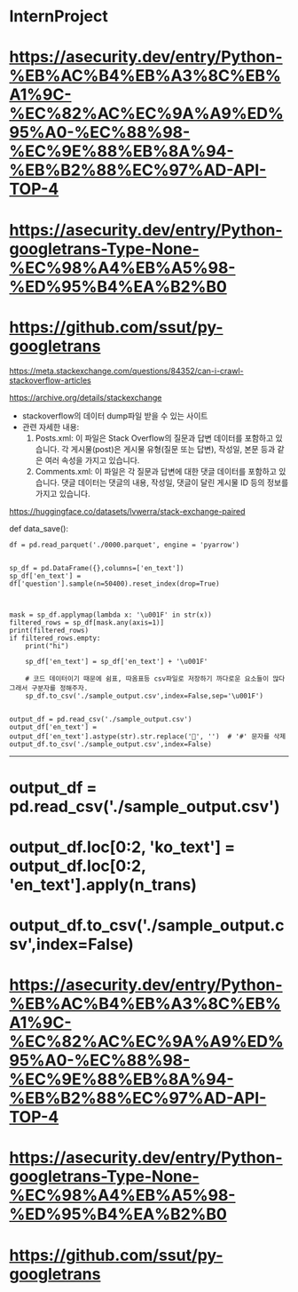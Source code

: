 # InternProject


# https://asecurity.dev/entry/Python-%EB%AC%B4%EB%A3%8C%EB%A1%9C-%EC%82%AC%EC%9A%A9%ED%95%A0-%EC%88%98-%EC%9E%88%EB%8A%94-%EB%B2%88%EC%97%AD-API-TOP-4
# https://asecurity.dev/entry/Python-googletrans-Type-None-%EC%98%A4%EB%A5%98-%ED%95%B4%EA%B2%B0
# https://github.com/ssut/py-googletrans


https://meta.stackexchange.com/questions/84352/can-i-crawl-stackoverflow-articles

https://archive.org/details/stackexchange
- stackoverflow의 데이터 dump파일 받을 수 있는 사이트
- 관련 자세한 내용:
    1. Posts.xml: 이 파일은 Stack Overflow의 질문과 답변 데이터를 포함하고 있습니다. 각 게시물(post)은 게시물 유형(질문 또는 답변), 작성일, 본문 등과 같은 여러 속성을 가지고 있습니다.
    2. Comments.xml: 이 파일은 각 질문과 답변에 대한 댓글 데이터를 포함하고 있습니다. 댓글 데이터는 댓글의 내용, 작성일, 댓글이 달린 게시물 ID 등의 정보를 가지고 있습니다.
    
    

https://huggingface.co/datasets/lvwerra/stack-exchange-paired



def data_save():

    df = pd.read_parquet('./0000.parquet', engine = 'pyarrow')


    sp_df = pd.DataFrame({},columns=['en_text'])
    sp_df['en_text'] = df['question'].sample(n=50400).reset_index(drop=True)



    mask = sp_df.applymap(lambda x: '\u001F' in str(x))
    filtered_rows = sp_df[mask.any(axis=1)]
    print(filtered_rows)
    if filtered_rows.empty:
        print("hi")

        sp_df['en_text'] = sp_df['en_text'] + '\u001F'

        # 코드 데이터이기 때문에 쉼표, 따옴표등 csv파일로 저장하기 까다로운 요소들이 많다 그래서 구분자를 정해주자.
        sp_df.to_csv('./sample_output.csv',index=False,sep='\u001F')
    
    
    output_df = pd.read_csv('./sample_output.csv')
    output_df['en_text'] = output_df['en_text'].astype(str).str.replace('', '')  # '#' 문자를 삭제
    output_df.to_csv('./sample_output.csv',index=False)

----


# output_df = pd.read_csv('./sample_output.csv')

# output_df.loc[0:2, 'ko_text'] = output_df.loc[0:2, 'en_text'].apply(n_trans)
# output_df.to_csv('./sample_output.csv',index=False)





# https://asecurity.dev/entry/Python-%EB%AC%B4%EB%A3%8C%EB%A1%9C-%EC%82%AC%EC%9A%A9%ED%95%A0-%EC%88%98-%EC%9E%88%EB%8A%94-%EB%B2%88%EC%97%AD-API-TOP-4
# https://asecurity.dev/entry/Python-googletrans-Type-None-%EC%98%A4%EB%A5%98-%ED%95%B4%EA%B2%B0
# https://github.com/ssut/py-googletrans
